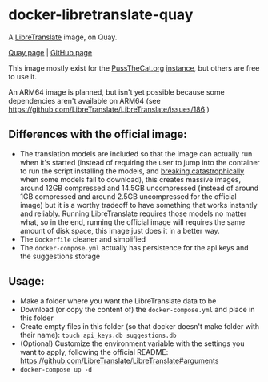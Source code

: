 # docker-libretranslate-quay

A [LibreTranslate](https://github.com/LibreTranslate/LibreTranslate) image, on Quay.

[Quay page](https://quay.io/repository/pussthecatorg/libretranslate) | [GitHub page](https://github.com/PussTheCat-org/docker-libretranslate-quay)

This image mostly exist for the [PussTheCat.org](https://pussthecat.org/) [instance](https://libretranslate.pussthecat.org/), but others are free to use it.

An ARM64 image is planned, but isn't yet possible because some dependencies aren't available on ARM64 (see https://github.com/LibreTranslate/LibreTranslate/issues/186 )

## Differences with the official image:

- The translation models are included so that the image can actually run when it's started (instead of requiring the user to jump into the container to run the script installing the models, and [breaking catastrophically](https://github.com/LibreTranslate/LibreTranslate/issues/185) when some models fail to download), this creates massive images, around 12GB compressed and 14.5GB uncompressed (instead of around 1GB compressed and around 2.5GB uncompressed for the official image) but it is a worthy tradeoff to have something that works instantly and reliably. Running LibreTranslate requires those models no matter what, so in the end, running the official image will requires the same amount of disk space, this image just does it in a better way.
- The `Dockerfile` cleaner and simplified
- The `docker-compose.yml` actually has persistence for the api keys and the suggestions storage

## Usage:

- Make a folder where you want the LibreTranslate data to be
- Download (or copy the content of) the `docker-compose.yml` and place in this folder
- Create empty files in this folder (so that docker doesn't make folder with their name): `touch api_keys.db suggestions.db`
- (Optional) Customize the environment variable with the settings you want to apply, following the official README: https://github.com/LibreTranslate/LibreTranslate#arguments
- `docker-compose up -d`
